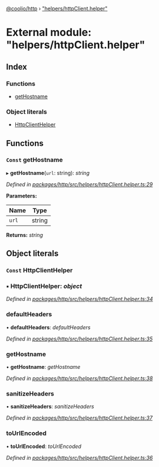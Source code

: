 [@coolio/http](../README.md) › ["helpers/httpClient.helper"](_helpers_httpclient_helper_.md)

# External module: "helpers/httpClient.helper"

## Index

### Functions

* [getHostname](_helpers_httpclient_helper_.md#const-gethostname)

### Object literals

* [HttpClientHelper](_helpers_httpclient_helper_.md#const-httpclienthelper)

## Functions

### `Const` getHostname

▸ **getHostname**(`url`: string): *string*

*Defined in [packages/http/src/helpers/httpClient.helper.ts:29](https://github.com/headline-1/coolio/blob/32658f8/packages/http/src/helpers/httpClient.helper.ts#L29)*

**Parameters:**

Name | Type |
------ | ------ |
`url` | string |

**Returns:** *string*

## Object literals

### `Const` HttpClientHelper

### ▪ **HttpClientHelper**: *object*

*Defined in [packages/http/src/helpers/httpClient.helper.ts:34](https://github.com/headline-1/coolio/blob/32658f8/packages/http/src/helpers/httpClient.helper.ts#L34)*

###  defaultHeaders

• **defaultHeaders**: *defaultHeaders*

*Defined in [packages/http/src/helpers/httpClient.helper.ts:35](https://github.com/headline-1/coolio/blob/32658f8/packages/http/src/helpers/httpClient.helper.ts#L35)*

###  getHostname

• **getHostname**: *getHostname*

*Defined in [packages/http/src/helpers/httpClient.helper.ts:38](https://github.com/headline-1/coolio/blob/32658f8/packages/http/src/helpers/httpClient.helper.ts#L38)*

###  sanitizeHeaders

• **sanitizeHeaders**: *sanitizeHeaders*

*Defined in [packages/http/src/helpers/httpClient.helper.ts:37](https://github.com/headline-1/coolio/blob/32658f8/packages/http/src/helpers/httpClient.helper.ts#L37)*

###  toUrlEncoded

• **toUrlEncoded**: *toUrlEncoded*

*Defined in [packages/http/src/helpers/httpClient.helper.ts:36](https://github.com/headline-1/coolio/blob/32658f8/packages/http/src/helpers/httpClient.helper.ts#L36)*
